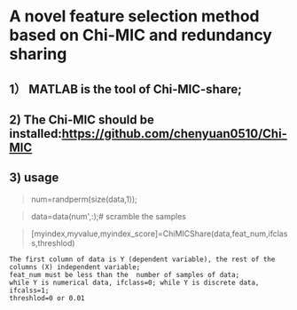 # A novel feature selection method based on Chi-MIC and redundancy sharing

## 1） MATLAB is the tool of Chi-MIC-share;

## 2) The Chi-MIC should be installed:https://github.com/chenyuan0510/Chi-MIC

## 3) usage

   > num=randperm(size(data,1));

   > data=data(num',:);# scramble the samples

   > [myindex,myvalue,myindex_score]=ChiMICShare(data,feat_num,ifclass,threshlod)

    The first column of data is Y (dependent variable), the rest of the columns (X) independent variable;
    feat_num must be less than the  number of samples of data;
    while Y is numerical data, ifclass=0; while Y is discrete data, ifcalss=1;
    threshlod=0 or 0.01
 
